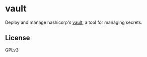 vault
======

Deploy and manage hashicorp's [vault](https://www.vaultproject.io/),
a tool for managing secrets.

License
-------

GPLv3

